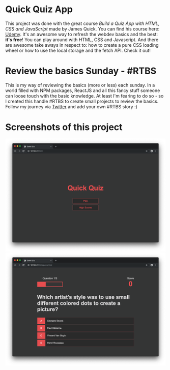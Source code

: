 # Quick Quiz App

This project was done with the great course _Build a Quiz App with HTML, CSS and JavaScript_ made by James Quick. You can find his course here: [Udemy](https://www.udemy.com/course/build-a-quiz-app-with-html-css-and-javascript/). It's an awesome way to refresh the webdev basics and the best: **it's free**! You can play around with HTML, CSS and Javascript. And there are awesome take aways in respect to: how to create a pure CSS loading wheel or how to use the local storage and the fetch API. Check it out!

# Review the basics Sunday - #RTBS

This is my way of reviewing the basics (more or less) each sunday. In a world filled with NPM packages, ReactJS and all this fancy stuff someone can loose touch with the basic knowledge. At least I'm fearing to do so - so I created this handle #RTBS to create small projects to review the basics. Follow my journey via [Twitter](https://twitter.com/coding_max) and add your own #RTBS story :)

# Screenshots of this project

![screenshot 1](screenshot_1.png)
![screenshot 2](screenshot_2.png)
